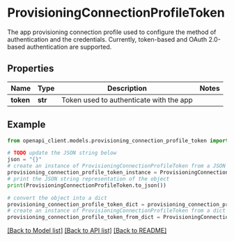 # ProvisioningConnectionProfileToken

The app provisioning connection profile used to configure the method of authentication and the credentials. Currently, token-based and OAuth 2.0-based authentication are supported. 

## Properties

Name | Type | Description | Notes
------------ | ------------- | ------------- | -------------
**token** | **str** | Token used to authenticate with the app | 

## Example

```python
from openapi_client.models.provisioning_connection_profile_token import ProvisioningConnectionProfileToken

# TODO update the JSON string below
json = "{}"
# create an instance of ProvisioningConnectionProfileToken from a JSON string
provisioning_connection_profile_token_instance = ProvisioningConnectionProfileToken.from_json(json)
# print the JSON string representation of the object
print(ProvisioningConnectionProfileToken.to_json())

# convert the object into a dict
provisioning_connection_profile_token_dict = provisioning_connection_profile_token_instance.to_dict()
# create an instance of ProvisioningConnectionProfileToken from a dict
provisioning_connection_profile_token_from_dict = ProvisioningConnectionProfileToken.from_dict(provisioning_connection_profile_token_dict)
```
[[Back to Model list]](../README.md#documentation-for-models) [[Back to API list]](../README.md#documentation-for-api-endpoints) [[Back to README]](../README.md)


